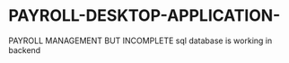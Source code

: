 # PAYROLL-DESKTOP-APPLICATION-
PAYROLL MANAGEMENT BUT INCOMPLETE
sql database is working in backend 
